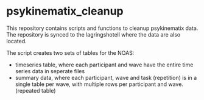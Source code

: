 
# psykinematix_cleanup

<!-- badges: start -->
<!-- badges: end -->

This repository contains scripts and functions to cleanup psykinematix data. 
The repository is synced to the lagringshotell where the data are also located. 

The script creates two sets of tables for the NOAS:  
- timeseries table, where each participant and wave have the entire time series data in seperate files  
- summary data, where each participant, wave and task (repetition) is in a single table per wave, with multiple rows per participant and wave. (repeated table)

